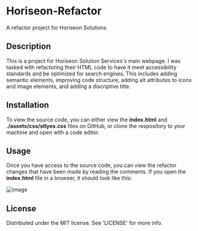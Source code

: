 # Horiseon-Refactor
A refactor project for Horiseon Solutions

## Description
This is a project for Horiseon Solution Services's main webpage. I was tasked with refactoring their HTML code to have it meet accessibility standards and be optimized for search engines. This includes adding semantic elements, improving code structure, adding alt attributes to icons and image elements, and adding a discriptive title. 

## Installation
To view the source code, you can either view the **index.html** and **./assets/css/stlyes.css** files on GitHub, or clone the respository to your machine and open with a code editor.

## Usage
Once you have access to the source code, you can view the refactor changes that have been made by reading the comments. If you open the **index.html** file in a browser, it should look like this:


![image](https://github.com/tavargas9/Horiseon-Refactor/assets/142061829/c868d64a-78d0-4e54-adb5-c7cc3f1e556c)

## License
Distributed under the MIT license. See 'LICENSE' for more info.
